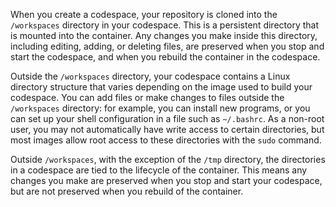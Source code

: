 When you create a codespace, your repository is cloned into the `/workspaces` directory in your codespace. This is a persistent directory that is mounted into the container. Any changes you make inside this directory, including editing, adding, or deleting files, are preserved when you stop and start the codespace, and when you rebuild the container in the codespace.

Outside the `/workspaces` directory, your codespace contains a Linux directory structure that varies depending on the image used to build your codespace. You can add files or make changes to files outside the `/workspaces` directory: for example, you can install new programs, or you can set up your shell configuration in a file such as `~/.bashrc`. As a non-root user, you may not automatically have write access to certain directories, but most images allow root access to these directories with the `sudo` command.

Outside `/workspaces`, with the exception of the `/tmp` directory, the directories in a codespace are tied to the lifecycle of the container. This means any changes you make are preserved when you stop and start your codespace, but are not preserved when you rebuild of the container.
